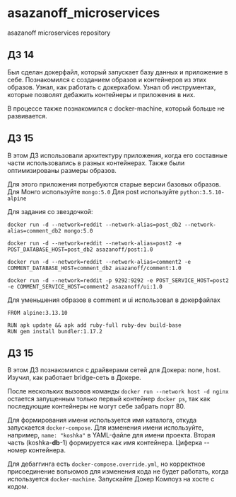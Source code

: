 # asazanoff_microservices
asazanoff microservices repository

## ДЗ 14
Был сделан докерфайл, который запускает базу данных и приложение в себе. Познакомился с созданием образов и контейнеров из этих образов. Узнал, как работать с докерхабом. Узнал об инструментах, которые позволят дебажить контейнеры и приложения в них.

В процессе также познакомился с docker-machine, который больше не развивается.

## ДЗ 15

В этом ДЗ использовали архитектуру приложения, когда его составные части использовались в разных контейнерах. Также были оптимизированы размеры образов.

Для этого приложения потребуются старые версии базовых образов.
Для Монго используйте `mongo:5.0`
Для post используйте `python:3.5.10-alpine`

Для задания со звездочкой:

```console
docker run -d --network=reddit --network-alias=post_db2 --network-alias=comment_db2 mongo:5.0
```

```console
docker run -d --network=reddit --network-alias=post2 -e POST_DATABASE_HOST=post_db2 asazanoff/post:1.0
```

```console
docker run -d --network=reddit --network-alias=comment2 -e COMMENT_DATABASE_HOST=comment_db2 asazanoff/comment:1.0
```

```console
docker run -d --network=reddit -p 9292:9292 -e POST_SERVICE_HOST=post2 -e COMMENT_SERVICE_HOST=comment2 asazanoff/ui:1.0
```

Для уменьшения образов в comment и ui использовал в докерфайлах

```
FROM alpine:3.13.10

RUN apk update && apk add ruby-full ruby-dev build-base
RUN gem install bundler:1.17.2
```

## ДЗ 15

В этом ДЗ познакомился с драйверами сетей для Докера: none, host. Изучил, как работает bridge-сеть в Докере.

После нескольких вызовов команды `docker run --network host -d nginx` остается запущенным только первый контейнер `docker ps`, так как последующие контейнеры не могут себе забрать порт 80.

Для формирования имени используется имя каталога, откуда запускается `docker-compose`. Для изменения имени используйте, например, `name: "koshka"` в YAML-файле для имени проекта. Вторая часть (koshka-**db**-1) формируется как имя контейнера. Циферка -- номер контейнера.

Для дебаггинга есть `docker-compose.override.yml`, но корректное присоединение вольюмов для изменения кода не будет работать, когда используется `docker-machine`. Запускайте Докер Компоуз на хосте с кодом.

